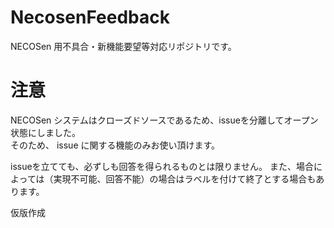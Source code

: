 # NecosenFeedback
NECOSen 用不具合・新機能要望等対応リポジトリです。

# 注意
NECOSen システムはクローズドソースであるため、issueを分離してオープン状態にしました。  
そのため、 issue に関する機能のみお使い頂けます。

issueを立てても、必ずしも回答を得られるものとは限りません。
また、場合によっては（実現不可能、回答不能）の場合はラベルを付けて終了とする場合もあります。

仮版作成
